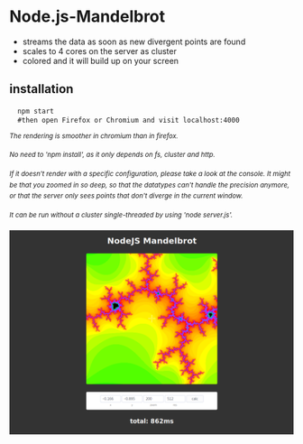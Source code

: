# Node.js-Mandelbrot

- streams the data as soon as new divergent points are found
- scales to 4 cores on the server as cluster
- colored and it will build up on your screen

## installation

      npm start
      #then open Firefox or Chromium and visit localhost:4000

<sup>_The rendering is smoother in chromium than in firefox._</sup>

<sup>_No need to 'npm install', as it only depends on fs, cluster and http._</sup>

<sup>_If it doesn't render with a specific configuration, please take a look at the console. It might be that you zoomed in so deep, so that the datatypes can't handle the precision anymore, or that the server only sees points that don't diverge in the current window._</sup>

<sup>_It can be run without a cluster single-threaded by using 'node server.js'._</sup>

![Screenshot](https://github.com/sezanzeb/Node.js-Mandelbrot/raw/master/mandelbrot.png)
